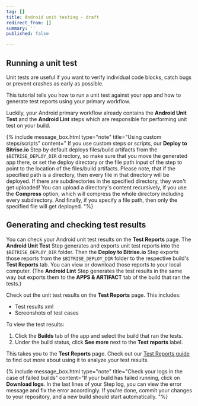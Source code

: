 ```yaml
---
tag: []
title: Android unit testing - draft
redirect_from: []
summary: ''
published: false

---
```

## Running a unit test

Unit tests are useful if you want to verify individual code blocks, catch bugs or prevent crashes as early as possible.

This tutorial tells you how to run a unit test against your app and how to generate test reports using your primary workflow.

Luckily, your Android primary workflow already contains the **Android Unit Test** and the **Android Lint** steps which are responsible for performing unit test on your build.

{% include message_box.html type="note" title="Using custom steps/scripts" content=" If you use custom steps or scripts, our **Deploy to Bitrise.io** Step by default deploys files/build artifacts from the `$BITRISE_DEPLOY_DIR` directory, so make sure that you move the generated app there, or set the deploy directory or the file path input of the step to point to the location of the files/build artifacts. Please note, that if the specified path is a directory, then every file in that directory will be deployed. If there are subdirectories in the specified directory, they won't get uploaded! You can upload a directory's content recursively, if you use the **Compress** option, which will compress the whole directory including every subdirectory. And finally, if you specify a file path, then only the specified file will get deployed. "%}

## Generating and checking test results

You can check your Android unit test results on the **Test Reports** page. The **Android Unit Test** Step generates and exports unit test reports into the `$BITRISE_DEPLOY_DIR` folder. Then the **Deploy to Bitrise.io** Step exports those reports from the `$BITRISE_DEPLOY_DIR` folder to the respective build's **Test Reports** tab. You can view or download those reports to your local computer. (The **Android Lint** Step generates the test results in the same way but exports them to the **APPS & ARTIFACT** tab of the build that ran the tests.)

Check out the unit test results on the **Test Reports** page. This includes:

* Test results xml
* Screenshots of test cases

To view the test results:

1. Click the **Builds** tab of the app and select the build that ran the tests.
2. Under the build status, click **See more** next to the **Test reports** label.

This takes you to the **Test Reports** page. Check out our [Test Reports guide](https://devcenter.bitrise.io/testing/test-reports/) to find out more about using it to analyze your test results.


{% include message_box.html type="note" title="Check your logs in the case of failed builds" content="If your build has failed running, click on **Download logs**. In the last lines of your Step log, you can view the error message and fix the error accordingly. If you're done, commit your changes to your repository, and a new build should start automatically.  "%}